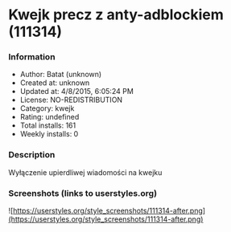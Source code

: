 # Kwejk precz z anty-adblockiem (111314)

### Information
- Author: Batat (unknown)
- Created at: unknown
- Updated at: 4/8/2015, 6:05:24 PM
- License: NO-REDISTRIBUTION
- Category: kwejk
- Rating: undefined
- Total installs: 161
- Weekly installs: 0


### Description
Wyłączenie upierdliwej wiadomości na kwejku


### Screenshots (links to userstyles.org)
![https://userstyles.org/style_screenshots/111314-after.png](https://userstyles.org/style_screenshots/111314-after.png)


